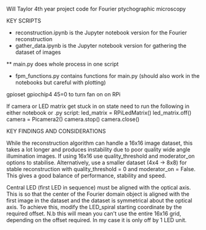 Will Taylor 4th year project code for Fourier ptychographic microscopy 

KEY SCRIPTS
* reconstruction.ipynb is the Jupyter notebook version for the Fourier reconstruction
* gather_data.ipynb is the Jupyter notebook version for gathering the dataset of images

** main.py does whole process in one script
* fpm_functions.py contains functions for main.py (should also work in the notebooks but careful with plotting)


gpioset gpiochip4 45=0 to turn fan on on RPi

If camera or LED matrix get stuck in on state need to run the following in either notebook or .py script:
led_matrix = RPiLedMatrix()
led_matrix.off()
camera = Picamera2()
camera.stop()
camera.close()

KEY FINDINGS AND CONSIDERATIONS

While the reconstruction algorithm can handle a 16x16 image dataset, this takes a lot longer and produces 
instability due to poor quality wide angle illumination images. If using 16x16 use quality_threshold and moderator_on options to stabilise. Alternatively, use a smaller dataset (4x4 -> 8x8) for stable 
reconstruction with quality_threshold = 0 and moderator_on = False. This gives a good balance of 
performance, stability and speed.

Central LED (first LED in sequence) must be aligned with the optical axis. 
This is so that the center of the Fourier domain object is aligned with the first image in the dataset
and the dataset is symmetrical about the optical axis. To achieve this, modify the LED_spiral starting
coordinate by the required offset. N.b this will mean you can't use the entire 16x16 grid, depending
on the offset required. In my case it is only off by 1 LED unit. 